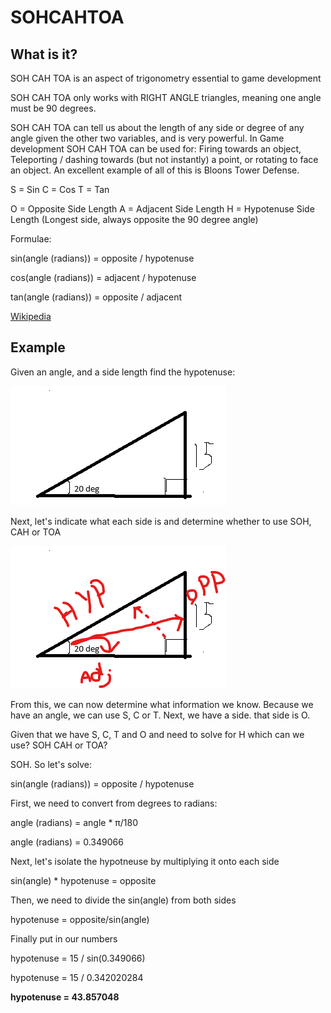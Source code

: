 # SOHCAHTOA

## What is it?

SOH CAH TOA is an aspect of trigonometry essential to game development

SOH CAH TOA only works with RIGHT ANGLE triangles, meaning one angle must be 90 degrees.

SOH CAH TOA can tell us about the length of any side or degree of any angle given the other two variables, and is very powerful. In Game development SOH CAH TOA can be used for:
Firing towards an object, Teleporting / dashing towards (but not instantly) a point, or rotating to face an object. An excellent example of all of this is Bloons Tower Defense.

S = Sin
C = Cos
T = Tan

O = Opposite Side Length
A = Adjacent Side Length
H = Hypotenuse Side Length (Longest side, always opposite the 90 degree angle)

Formulae:

sin(angle (radians)) = opposite / hypotenuse

cos(angle (radians)) = adjacent / hypotenuse

tan(angle (radians)) = opposite / adjacent

[Wikipedia](https://en.wikipedia.org/wiki/Trigonometry)

## Example

Given an angle, and a side length find the hypotenuse:

![SOHCAHTOA.png](Images/SOHCAHTOA.png)

Next, let's indicate what each side is and determine whether to use SOH, CAH or TOA

![Sides.png](Images/Sides.png)

From this, we can now determine what information we know. Because we have an angle, we can use S, C or T. Next, we have a side. that side is O.

Given that we have S, C, T and O and need to solve for H which can we use? SOH CAH or TOA?

SOH. So let's solve:

sin(angle (radians)) = opposite / hypotenuse

First, we need to convert from degrees to radians:

angle (radians) = angle * π/180

angle (radians) = 0.349066

Next, let's isolate the hypotneuse by multiplying it onto each side

sin(angle) * hypotenuse = opposite

Then, we need to divide the sin(angle) from both sides

hypotenuse = opposite/sin(angle)

Finally put in our numbers

hypotenuse = 15 / sin(0.349066)

hypotenuse = 15 / 0.342020284

**hypotenuse = 43.857048**
